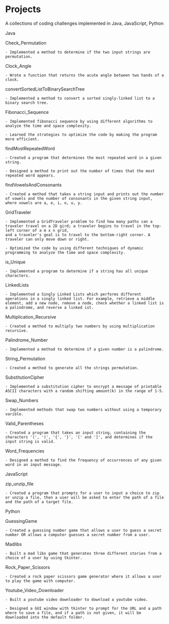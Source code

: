 # Projects

A collections of coding challenges implemented in Java, JavaScript, Python 

Java

Check_Permutation

	- Implemented a method to determine if the two input strings are permutation. 

Clock_Angle

	- Wrote a function that returns the acute angle between two hands of a clock.

convertSortedListToBinarySearchTree

	- Implemented a method to convert a sorted singly-linked list to a binary search tree.

Fibonacci_Sequence

	- Implemented fibonacci sequence by using different algorithms to analyze the time and space complexity.
	
	- Learned the strategies to optimize the code by making the program more efficient.

findMostRepeatedWord

	- Created a program that determines the most repeated word in a given string.

	- Designed a method to print out the number of times that the most repeated word appears. 

findVowelsAndConsonants

	- Created a method that takes a string input and prints out the number of vowels and the number of consonants in the given string input, where vowels are a, e, i, o, u, y.

GridTraveler

	- Implemented a GridTraveler problem to find how many paths can a traveler travel on a 2D gird; a traveler begins to travel in the top-left corner of a m x n grid, 
	and a traveler's goal is to travel to the bottom-right corner. A traveler can only move down or right.
	
	- Optimized the code by using different techniques of dynamic programming to analyze the time and space complexity.
	
is_Unique

	- Implemented a program to determine if a string has all unique characters.

LinkedLists

	- Implemented a Singly Linked Lists which performs different operations in a singly linked list. For example, retrieve a middle element, add a new node, remove a node, check whether a linked list is a palindrome, and reverse a linked ist. 

Multiplication_Recursive

	- Created a method to multiply two numbers by using multiplication recursive. 

Palindrome_Number

	- Implemented a method to determine if a given number is a palindrome.

String_Permutation

	- Created a method to generate all the strings permutation.

SubstitutionCipher

	- Implemented a substitution cipher to encrypt a message of printable ASCII characters with a random shifting amount(k) in the range of 1-5.

Swap_Numbers

	- Implemented methods that swap two numbers without using a temporary varible.

Valid_Parentheses

	- Created a program that takes an input string, containing the characters '(', ')', '{', '}', '[' and ']', and determines if the input string is valid.

Word_Frequencies

	- Designed a method to find the frequency of occurrences of any given word in an input message. 


JavaScript


zip_unzip_file

	- Created a program that prompts for a user to input a choice to zip or unzip a file, then a user will be asked to enter the path of a file and the path of a target file.


Python


GuessingGame
	
	- Created a guessing number game that allows a user to guess a secret number OR allows a computer guesses a secret number from a user.

Madlibs

	- Built a mad libs game that generates three different stories from a choice of a user by using tkinter. 

Rock_Paper_Scissors

	- Created a rock paper scissors game generator where it allows a user to play the game with computer.

Youtube_Video_Downloader

	- Built a youtube video downloader to download a youtube video. 
	
	- Designed a GUI window with tkinter to prompt for the URL and a path where to save a file, and if a path is not given, it will be downloaded into the default folder.

